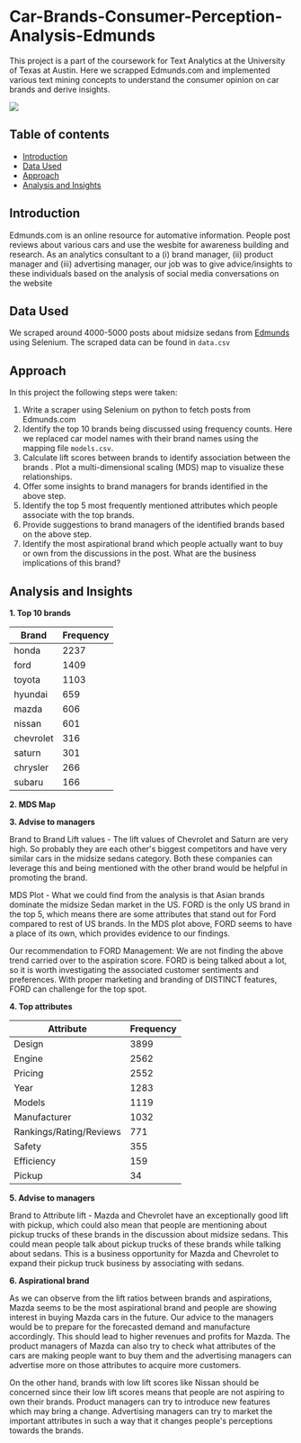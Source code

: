 # Car-Brands-Consumer-Perception-Analysis-Edmunds
 This project is a part of the coursework for Text Analytics at the University of Texas at Austin. Here we scrapped Edmunds.com and implemented various text mining concepts to understand the consumer opinion on car brands and derive insights.

![](https://manofmany.com/wp-content/uploads/2019/05/8-Top-Australian-Car-Brands-to-Rev-You-Up-feature.jpg)

## Table of contents
- [Introduction](https://github.com/anshikaahuja/Car-Brands-Consumer-Perception-Analysis-Edmunds/blob/master/README.md#introduction)
- [Data Used](https://github.com/anshikaahuja/Car-Brands-Consumer-Perception-Analysis-Edmunds/blob/master/README.md#data-used)
- [Approach](https://github.com/anshikaahuja/Car-Brands-Consumer-Perception-Analysis-Edmunds/blob/master/README.md#approach)
- [Analysis and Insights](https://github.com/anshikaahuja/Car-Brands-Consumer-Perception-Analysis-Edmunds/blob/master/README.md#analysis-and-insights)

## Introduction
Edmunds.com is an online resource for automative information. People post reviews about various cars and use the wesbite for awareness building and research. As an analytics consultant to a (i) brand manager, (ii) product manager and (iii) advertising manager, our job was to give advice/insights to these individuals based on the analysis of social media conversations on the website

## Data Used
We scraped around 4000-5000 posts about midsize sedans from [Edmunds](https://forums.edmunds.com/discussion/7526/general/x/midsize-sedans-2-0/p%22) using Selenium. The scraped data can be found in `data.csv`

## Approach
In this project the following steps were taken:
1. Write a scraper using Selenium on python to fetch posts from Edmunds.com
2. Identify the top 10 brands being discussed using frequency counts. Here we replaced car model names with their brand names using the mapping file `models.csv`.
3. Calculate lift scores between brands to identify association between the brands . Plot a multi-dimensional scaling (MDS) map to visualize these relationships.
4. Offer some insights to brand managers for brands identified in the above step.
5. Identify the top 5 most frequently mentioned attributes which people associate with the top brands.
6. Provide suggestions to brand managers of the identified brands based on the above step.
7. Identify the most aspirational brand which people actually want to buy or own from the discussions in the post. What are the business implications of this brand?

## Analysis and Insights

**1. Top 10 brands**

Brand | Frequency
------------ | -------------
honda | 2237
ford | 1409
toyota | 1103
hyundai | 659
mazda | 606
nissan | 601
chevrolet | 316
saturn | 301
chrysler | 266
subaru | 166

**2. MDS Map**

**3. Advise to managers**
   
Brand to Brand Lift values -
The lift values of Chevrolet and Saturn are very high. So probably they are each other's biggest competitors and have very similar      cars in the midsize sedans category. Both these companies can leverage this and being mentioned with the other brand would be helpful    in promoting the brand.

MDS Plot -
What we could find from the analysis is that Asian brands dominate the midsize Sedan market in the US. FORD is the only US brand in      the top 5, which means there are some attributes that stand out for Ford compared to rest of US brands. In the MDS plot above, FORD      seems to have a place of its own, which provides evidence to our findings.

Our recommendation to FORD Management: We are not finding the above trend carried over to the aspiration score. FORD is being talked    about a lot, so it is worth investigating the associated customer sentiments and preferences. With proper marketing and branding of      DISTINCT features, FORD can challenge for the top spot.

**4. Top attributes**

Attribute | Frequency
------------ | -------------
Design | 3899
Engine | 2562
Pricing | 2552
Year | 1283
Models | 1119
Manufacturer | 1032
Rankings/Rating/Reviews | 771
Safety | 355
Efficiency | 159
Pickup | 34

**5. Advise to managers**
  
Brand to Attribute lift -
Mazda and Chevrolet have an exceptionally good lift with pickup, which could also mean that people are mentioning about pickup trucks   of these brands in the discussion about midsize sedans. This could mean people talk about pickup trucks of these brands while talking   about sedans. This is a business opportunity for Mazda and Chevrolet to expand their pickup truck business by associating with sedans. 

**6. Aspirational brand**

As we can observe from the lift ratios between brands and aspirations, Mazda seems to be the most aspirational brand and people are      showing interest in buying Mazda cars in the future. Our advice to the managers would be to prepare for the forecasted demand and        manufacture accordingly. This should lead to higher revenues and profits for Mazda. The product managers of Mazda can also try to        check what attributes of the cars are making people want to buy them and the advertising managers can advertise more on those            attributes to acquire more customers.

On the other hand, brands with low lift scores like Nissan should be concerned since their low lift scores means that people are not    aspiring to own their brands. Product managers can try to introduce new features which may bring a change. Advertising managers can      try to market the important attributes in such a way that it changes people's perceptions towards the brands.
